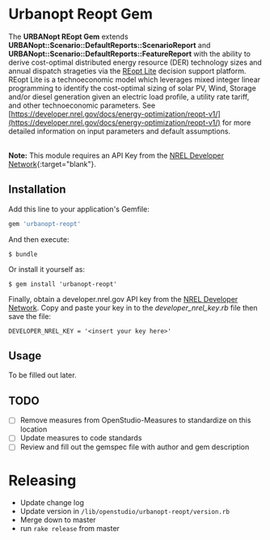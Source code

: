 # Urbanopt Reopt Gem

The **URBANopt REopt Gem** extends **URBANopt::Scenario::DefaultReports::ScenarioReport** and **URBANopt::Scenario::DefaultReports::FeatureReport** with the ability to derive cost-optimal distributed energy resource (DER) technology sizes and annual dispatch strageties via the [REopt Lite](https://reopt.nrel.gov/tool) decision support platform. 
REopt Lite is a technoeconomic model which leverages mixed integer linear programming to identify the cost-optimal sizing of solar PV, Wind, Storage and/or diesel generation given an electric load profile, a utility rate tariff, and other technoeconomic parameters. See [https://developer.nrel.gov/docs/energy-optimization/reopt-v1/](https://developer.nrel.gov/docs/energy-optimization/reopt-v1/) for more detailed information on input parameters and default assumptions. 

<br><b>Note:</b> This module requires an API Key from the [NREL Developer Network](https://developer.nrel.gov/){:target="blank"}.

## Installation

Add this line to your application's Gemfile:

```ruby
gem 'urbanopt-reopt'
```

And then execute:

    $ bundle

Or install it yourself as:

    $ gem install 'urbanopt-reopt'

Finally, obtain a developer.nrel.gov API key from the [NREL Developer Network](https://developer.nrel.gov/]). Copy and paste your key in to the _developer_nrel_key_._rb_ file then save the file:

    DEVELOPER_NREL_KEY = '<insert your key here>'


## Usage

To be filled out later. 

## TODO

- [ ] Remove measures from OpenStudio-Measures to standardize on this location
- [ ] Update measures to code standards
- [ ] Review and fill out the gemspec file with author and gem description

# Releasing

* Update change log
* Update version in `/lib/openstudio/urbanopt-reopt/version.rb`
* Merge down to master
* run `rake release` from master
